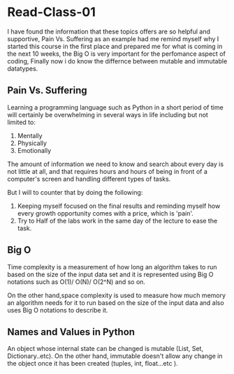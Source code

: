 # Read-Class-01

I have found the information that these topics offers are so helpful and supportive, Pain Vs. Suffering as an example had me remind myself why I started this course in the first place and prepared me for what is coming in the next 10 weeks, the Big O is very important for the perfomance aspect of coding, Finally now i do know the differnce between mutable and immutable datatypes.



## Pain Vs. Suffering
Learning a programming language such as Python in a short period of time will certainly be overwhelming in several ways in life including but not limited to:
1. Mentally
2. Physically
3. Emotionally

The amount of information we need to know and search about every day is not little at all, and that requires hours and hours of being in front of a computer's screen and handling different types of tasks.

But I will to counter that by doing the following:
1. Keeping myself focused on the final results and reminding myself how every growth opportunity comes with a price, which is 'pain'.
2. Try to Half of the labs work in the same day of the lecture to ease the task.



## Big O
Time complexity is a measurement of how long an algorithm takes to run based on the size of the input data set and it is represented using Big O notations such as O(1)/ O(N)/ O(2^N) and so on.

On the other hand,space complexity is used to measure how much memory an algorithm needs for it to run based on the size of the input data and also uses Big O notations to describe it.



## Names and Values in Python
An object whose internal state can be changed is mutable (List, Set, Dictionary..etc). On the other hand, immutable doesn't allow any change in the object once it has been created (tuples, int, float...etc ).